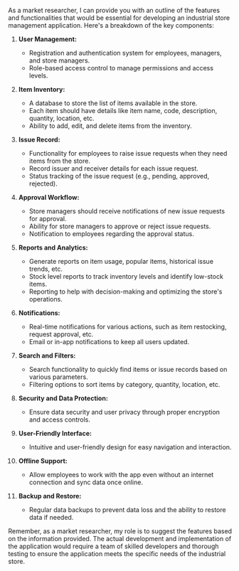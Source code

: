 As a market researcher, I can provide you with an outline of the features and functionalities that would be essential for developing an industrial store management application. Here's a breakdown of the key components:

1. **User Management:**
   - Registration and authentication system for employees, managers, and store managers.
   - Role-based access control to manage permissions and access levels.

2. **Item Inventory:**
   - A database to store the list of items available in the store.
   - Each item should have details like item name, code, description, quantity, location, etc.
   - Ability to add, edit, and delete items from the inventory.

3. **Issue Record:**
   - Functionality for employees to raise issue requests when they need items from the store.
   - Record issuer and receiver details for each issue request.
   - Status tracking of the issue request (e.g., pending, approved, rejected).

4. **Approval Workflow:**
   - Store managers should receive notifications of new issue requests for approval.
   - Ability for store managers to approve or reject issue requests.
   - Notification to employees regarding the approval status.

5. **Reports and Analytics:**
   - Generate reports on item usage, popular items, historical issue trends, etc.
   - Stock level reports to track inventory levels and identify low-stock items.
   - Reporting to help with decision-making and optimizing the store's operations.

6. **Notifications:**
   - Real-time notifications for various actions, such as item restocking, request approval, etc.
   - Email or in-app notifications to keep all users updated.

7. **Search and Filters:**
   - Search functionality to quickly find items or issue records based on various parameters.
   - Filtering options to sort items by category, quantity, location, etc.

8. **Security and Data Protection:**
   - Ensure data security and user privacy through proper encryption and access controls.

9. **User-Friendly Interface:**
   - Intuitive and user-friendly design for easy navigation and interaction.

10. **Offline Support:**
    - Allow employees to work with the app even without an internet connection and sync data once online.

11. **Backup and Restore:**
    - Regular data backups to prevent data loss and the ability to restore data if needed.

Remember, as a market researcher, my role is to suggest the features based on the information provided. The actual development and implementation of the application would require a team of skilled developers and thorough testing to ensure the application meets the specific needs of the industrial store.